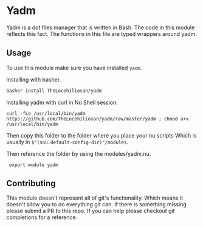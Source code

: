 # Yadm

Yadm is a dot files manager that is written in Bash.
The code in this module reflects this fact.
The functions in this file are typed wrappers around yadm.

## Usage

To use this module make sure you have installed `yadm`.

Installing with basher.

```bash
basher install TheLocehiliosan/yadm
```

Installing yadm with curl in Nu Shell session.

```nu
curl -fLo /usr/local/bin/yadm https://github.com/TheLocehiliosan/yadm/raw/master/yadm ; chmod a+x /usr/local/bin/yadm
```

Then copy this folder to the folder where you place your nu scripts
Which is usually in `$"($nu.default-config-dir)"/modules`.

Then reference the folder by using the modules/yadm.nu.

```nu
 export module yadm
```

## Contributing

This module doesn't represent all of git's functionality.
Which means it doesn't allow you to do everything git can.
if there is something missing please submit a PR to this repo.
If you can help please checkout git completions for a reference.
